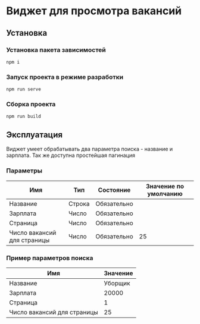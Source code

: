 # Виджет для просмотра вакансий

## Установка

### Установка пакета зависимостей
```
npm i 
```

### Запуск проекта в режиме разработки
```
npm run serve
```

### Сборка проекта
```
npm run build
```

## Эксплуатация

Виджет умеет обрабатывать два параметра поиска - название и зарплата.
Так же доступна простейшая пагинация

### Параметры 

| Имя | Тип | Состояние | Значение по умолчанию | 
| --- | --- | --- | --- |
| Название | Строка | Обязательно | |
| Зарплата | Число | Обязательно | |
| Страница | Число | Обязательно | | 
| Число вакансий для страницы | Число | Обязательно | 25 |


### Пример параметров поиска 

| Имя | Значение | 
| --- | --- | 
| Название | Уборщик |
| Зарплата | 20000 | 
| Страница | 1 | 
| Число вакансий для страницы | 25 | 
